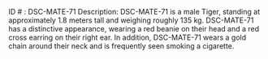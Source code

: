 ID # : DSC-MATE-71
Description: DSC-MATE-71 is a male Tiger, standing at approximately 1.8 meters tall and weighing roughly 135 kg. DSC-MATE-71 has a distinctive appearance, wearing a red beanie on their head and a red cross earring on their right ear. In addition, DSC-MATE-71 wears a gold chain around their neck and is frequently seen smoking a cigarette.